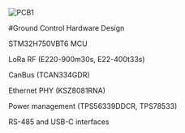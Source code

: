 ![PCB1](https://github.com/user-attachments/assets/e0a7d0ae-4e03-40a2-ab92-8bf57ec2b2f9)

#Ground Control Hardware Design

STM32H750VBT6 MCU

LoRa RF (E220-900m30s, E22-400t33s)

CanBus (TCAN334GDR)

Ethernet PHY (KSZ8081RNA)

Power management (TPS56339DDCR, TPS78533)

RS-485 and USB-C interfaces
